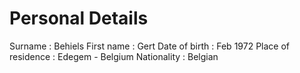 # Personal Details

Surname	            :  Behiels
First name	        :  Gert
Date of birth	    :  Feb 1972 
Place of residence	:  Edegem - Belgium
Nationality	        :  Belgian


